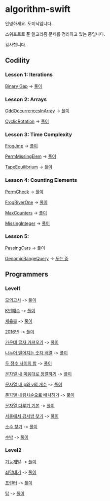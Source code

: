 # algorithm-swift
안녕하세요. 도미닉입니다.

스위프트로 푼 알고리즘 문제를 정리하고 있는 중입니다.

감사합니다.

## Codility

### Lesson 1: Iterations
[Binary Gap](https://app.codility.com/programmers/lessons/1-iterations/binary_gap/) -> [풀이](https://app.codility.com/demo/results/trainingCPAKSX-ZAE/)

### Lesson 2: Arrays
[OddOccurrencesInArray](https://app.codility.com/programmers/lessons/2-arrays/odd_occurrences_in_array/) -> [풀이](https://app.codility.com/demo/results/training72VQNX-Q8T/)

[CyclicRotation](https://app.codility.com/programmers/lessons/2-arrays/cyclic_rotation/) -> [풀이](https://app.codility.com/demo/results/trainingPBDNDV-DGJ/)

### Lesson 3: Time Complexity
[FrogJmp](https://app.codility.com/programmers/lessons/3-time_complexity/frog_jmp/) -> [풀이](https://app.codility.com/demo/results/trainingWG59FJ-GCH/)

[PermMissingElem](https://app.codility.com/programmers/lessons/3-time_complexity/perm_missing_elem/) -> [풀이](https://app.codility.com/demo/results/trainingJVMX3B-PQS/)

[TapeEquilibrium](https://app.codility.com/programmers/lessons/3-time_complexity/tape_equilibrium/) -> [풀이](https://app.codility.com/demo/results/training3MA4YH-NFX/)

### Lesson 4: Counting Elements
[PermCheck](https://app.codility.com/programmers/lessons/4-counting_elements/perm_check/) -> [풀이](https://app.codility.com/demo/results/training7UUPXJ-H4V/)

[FrogRiverOne](https://app.codility.com/programmers/lessons/4-counting_elements/frog_river_one/) -> [풀이](https://app.codility.com/demo/results/trainingJAKUR2-X35/)

[MaxCounters](https://app.codility.com/programmers/lessons/4-counting_elements/max_counters/) -> [풀이](https://app.codility.com/demo/results/trainingSJJQDK-XHN/)

[MissingInteger](https://app.codility.com/programmers/lessons/4-counting_elements/missing_integer/) -> [풀이](https://app.codility.com/demo/results/trainingPZRWNX-5V4/)

### Lesson 5:
[PassingCars](https://app.codility.com/programmers/lessons/5-prefix_sums/passing_cars/) -> [풀이](https://app.codility.com/demo/results/trainingJ686MM-HA3/)

[GenomicRangeQuery](https://app.codility.com/programmers/lessons/5-prefix_sums/genomic_range_query/) -> [푸는 중](https://app.codility.com/demo/results/training3Z9P6X-PEK/)


## Programmers

### Level1
[모의고사](https://programmers.co.kr/learn/courses/30/lessons/42840) -> [풀이](https://gist.github.com/AppleCEO/adea7b8c6a23f09fa1c22ee6d5d0a1a5)

[K번째수](https://programmers.co.kr/learn/courses/30/lessons/42748) -> [풀이](https://gist.github.com/AppleCEO/24131af593523032bac87bcf5af829c1)

[체육복](https://programmers.co.kr/learn/courses/30/lessons/42862) -> [풀이](https://gist.github.com/AppleCEO/e4acc49087559d057ae736ee8efb330e)

[2016년](https://programmers.co.kr/learn/courses/30/lessons/12901) -> [풀이](https://gist.github.com/AppleCEO/83a138aa104241825159fa22956a54d9)

[가운데 글자 가져오기](https://programmers.co.kr/learn/courses/30/lessons/12903) -> [풀이](https://gist.github.com/AppleCEO/c0f3c118994eb65f6c848dd4113491d1)

[나누어 떨어지는 숫자 배열](https://programmers.co.kr/learn/courses/30/lessons/12910) -> [풀이](https://gist.github.com/AppleCEO/d974a57c1fa8a341c9e42b267ab19b04)

[두 정수 사이의 합](https://programmers.co.kr/learn/courses/30/lessons/12912) -> [풀이](https://gist.github.com/AppleCEO/63afbdd151835c0d86c2ae295c03673e)

[문자열 내 마음대로 정렬하기](https://programmers.co.kr/learn/courses/30/lessons/12915) -> [풀이](https://gist.github.com/AppleCEO/5c885f59e97e8a38a2ca1b00de13feaf)

[문자열 내 p와 y의 개수](https://programmers.co.kr/learn/courses/30/lessons/12916) -> [풀이](https://gist.github.com/AppleCEO/ec14d24b0ab64227def6182ab01ad3c5)

[문자열 내림차순으로 배치하기](https://programmers.co.kr/learn/courses/30/lessons/12917) -> [풀이](https://gist.github.com/AppleCEO/f62bd3a31fdb0ec0dc0a53a098bb522c)

[문자열 다루기 기본](https://programmers.co.kr/learn/courses/30/lessons/12918) -> [풀이](https://gist.github.com/AppleCEO/d6adb8dbbc222022d7fff7c1fee6d6e8)

[서울에서 김서방 찾기](https://programmers.co.kr/learn/courses/30/lessons/12919) -> [풀이](https://gist.github.com/AppleCEO/3fc38a4dd6c3a185f2a91225663fe563)

[소수 찾기](https://programmers.co.kr/learn/courses/30/lessons/12921) -> [풀이](https://gist.github.com/AppleCEO/0eac4eb89f689e50233bbe4c58c8ca36)

[수박](https://programmers.co.kr/learn/courses/30/lessons/12922) -> [풀이](https://gist.github.com/AppleCEO/da7c4221d934ee2471f928dbc8466111)

### Level2
[기능개발](https://programmers.co.kr/learn/courses/30/lessons/42586) -> [풀이](https://github.com/AppleCEO/algorithm-swift/blob/0bc84c651e2c187a311e6e699ade930773d4c949/algorithm.playground/Contents.swift)

[쇠막대기](https://programmers.co.kr/learn/courses/30/lessons/42585) -> [풀이](https://github.com/AppleCEO/algorithm-swift/blob/acbfdb6bcd744461b67310b399366396b969d733/algorithm.playground/Contents.swift)

[프린터](https://programmers.co.kr/learn/courses/30/lessons/42587) -> [풀이](https://github.com/AppleCEO/algorithm-swift/blob/7b9518f8708fa60c1f56dcf85c1b04bc96b949b4/algorithm.playground/Contents.swift)

[탑](https://programmers.co.kr/learn/courses/30/lessons/42588) -> [풀이](https://github.com/AppleCEO/algorithm-swift/blob/60e4f97313b33c70397258c1086d3cd8f4a1e37f/algorithm.playground/Contents.swift)
